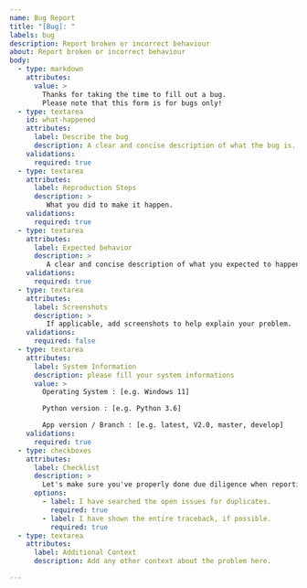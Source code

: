 ```yaml
---
name: Bug Report
title: "[Bug]: "
labels: bug
description: Report broken or incorrect behaviour
about: Report broken or incorrect behaviour
body:
  - type: markdown
    attributes:
      value: >
        Thanks for taking the time to fill out a bug.
        Please note that this form is for bugs only!
  - type: textarea
    id: what-happened
    attributes:
      label: Describe the bug
      description: A clear and concise description of what the bug is.
    validations:
      required: true
  - type: textarea
    attributes:
      label: Reproduction Steps
      description: >
         What you did to make it happen.
    validations:
      required: true
  - type: textarea
    attributes:
      label: Expected behavior
      description: >
         A clear and concise description of what you expected to happen.
    validations:
      required: true
  - type: textarea
    attributes:
      label: Screenshots
      description: >
         If applicable, add screenshots to help explain your problem.
    validations:
      required: false
  - type: textarea
    attributes:
      label: System Information
      description: please fill your system informations
      value: >
        Operating System : [e.g. Windows 11]

        Python version : [e.g. Python 3.6]

        App version / Branch : [e.g. latest, V2.0, master, develop]
    validations:
      required: true
  - type: checkboxes
    attributes:
      label: Checklist
      description: >
        Let's make sure you've properly done due diligence when reporting this issue!
      options:
        - label: I have searched the open issues for duplicates.
          required: true
        - label: I have shown the entire traceback, if possible.
          required: true
  - type: textarea
    attributes:
      label: Additional Context
      description: Add any other context about the problem here.

---
```

